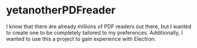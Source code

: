 # yetanotherPDFreader
I know that there are already millions of PDF readers out there, but I wanted to create one to be completely tailored to my preferences. Additionally, I wanted to use this a project to gain experience with Electron.
